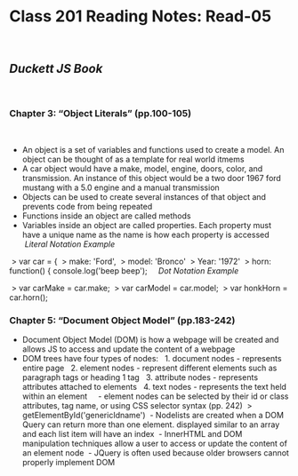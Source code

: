 # Class 201 Reading Notes: Read-05
 
## ***Duckett JS Book***
 
### Chapter 3: “Object Literals” (pp.100-105)
 
- An object is a set of variables and functions used to create a model. An object can be thought of as a template for real world itmems
- A car object would have a make, model, engine, doors, color, and transmission. An instance of this object would be a two door 1967 ford mustang with a 5.0 engine and a manual transmission
- Objects can be used to create several instances of that object and prevents code from being repeated
- Functions inside an object are called methods
- Variables inside an object are called properties. Each property must have a unique name as the name is how each property is accessed
 
 *Literal Notation Example*
 
 > var car = {
 > make: 'Ford',
 > model: 'Bronco'
 > Year: '1972'
 > horn: function() { console.log('beep beep');
 
  *Dot Notation Example*

 > var carMake = car.make;
 > var carModel = car.model;
 > var honkHorn = car.horn();
 
### Chapter 5: “Document Object Model” (pp.183-242)
- Document Object Model (DOM) is how a webpage will be created and allows JS to access and update the content of a webpage
- DOM trees have four types of nodes:
  1. document nodes - represents entire page
  2. element nodes - represent different elements such as paragraph tags or heading 1 tag
  3. attribute nodes - represents attributes attached to elements
  4. text nodes - represents the text held within an element
  
 - element nodes can be selected by their id or class attributes, tag name, or using CSS selector syntax (pp. 242)
 > getElementById('genericIdname')
 - Nodelists are created when a DOM Query can return more than one element. displayed similar to an array and each list item will have an index
 - InnerHTML and DOM manipulation techniques allow a user to access or update the content of an element node
 - JQuery is often used because older browsers cannot properly implement DOM
